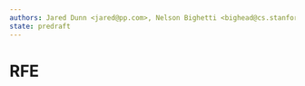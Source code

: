 ```yaml
---
authors: Jared Dunn <jared@pp.com>, Nelson Bighetti <bighead@cs.stanford.edu>
state: predraft
---
```


<!--
    This Source Code Form is subject to the terms of the Mozilla Public
    License, v. 2.0. If a copy of the MPL was not distributed with this
    file, You can obtain one at http://mozilla.org/MPL/2.0/.
-->

<!--
    Copyright 2017 <contributor>
-->

# RFE <Number> <Title>
